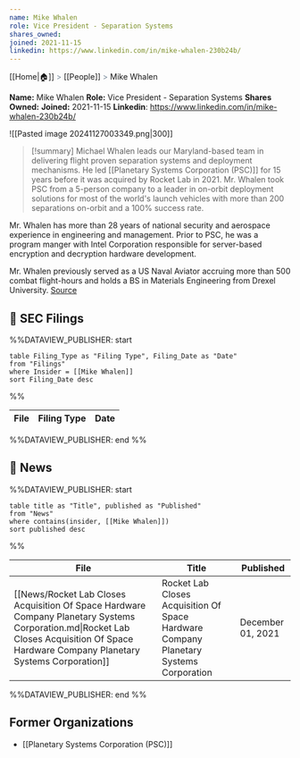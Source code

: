 ```yaml
---
name: Mike Whalen
role: Vice President - Separation Systems
shares_owned: 
joined: 2021-11-15
linkedin: https://www.linkedin.com/in/mike-whalen-230b24b/
---
```

[[Home|🏠]] <span style="color: LightSlateGray">></span> [[People]] <span style="color: LightSlateGray">></span> Mike Whalen

**Name:** Mike Whalen
**Role:** Vice President - Separation Systems
**Shares Owned:** 
**Joined:** 2021-11-15
**Linkedin**: https://www.linkedin.com/in/mike-whalen-230b24b/

![[Pasted image 20241127003349.png|300]]

>[!summary]
Michael Whalen leads our Maryland-based team in delivering flight proven separation systems and deployment mechanisms. He led [[Planetary Systems Corporation (PSC)]] for 15 years before it was acquired by Rocket Lab in 2021. Mr. Whalen took PSC from a 5-person company to a leader in on-orbit deployment solutions for most of the world's launch vehicles with more than 200 separations on-orbit and a 100% success rate.
>
Mr. Whalen has more than 28 years of national security and aerospace experience in engineering and management. Prior to PSC, he was a program manger with Intel Corporation responsible for server-based encryption and decryption hardware development.
>
Mr. Whalen previously served as a US Naval Aviator accruing more than 500 combat flight-hours and holds a BS in Materials Engineering from Drexel University.
[Source](https://www.rocketlabusa.com/about/team/)

## 💼 SEC Filings
%%DATAVIEW_PUBLISHER: start
```
table Filing_Type as "Filing Type", Filing_Date as "Date"
from "Filings"
where Insider = [[Mike Whalen]]
sort Filing_Date desc

```
%%

| File | Filing Type | Date |
| ---- | ----------- | ---- |

%%DATAVIEW_PUBLISHER: end %%

## 📰 News
%%DATAVIEW_PUBLISHER: start
```
table title as "Title", published as "Published"
from "News"
where contains(insider, [[Mike Whalen]])
sort published desc
```
%%

| File                                                                                                                                                                                     | Title                                                                                  | Published         |
| ---------------------------------------------------------------------------------------------------------------------------------------------------------------------------------------- | -------------------------------------------------------------------------------------- | ----------------- |
| [[News/Rocket Lab Closes Acquisition Of Space Hardware Company Planetary Systems Corporation.md\|Rocket Lab Closes Acquisition Of Space Hardware Company Planetary Systems Corporation]] | Rocket Lab Closes Acquisition Of Space Hardware Company Planetary Systems Corporation  | December 01, 2021 |

%%DATAVIEW_PUBLISHER: end %%

## Former Organizations

-  [[Planetary Systems Corporation (PSC)]]